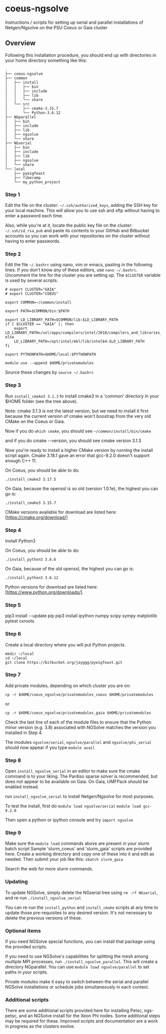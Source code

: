 # coeus-ngsolve
Instructions / scripts for setting up serial and parallel installations of Netgen/Ngsolve on the PSU Coeus or Gaia cluster

## Overview
Following this installation procedure, you should end up with
directories in your home directory something like this:

```
.
├── coeus-ngsolve
├── common
│   ├── install
│   │   ├── bin
│   │   ├── include
│   │   ├── lib
│   │   └── share
│   └── src
│       ├── cmake-3.15.7
│       └── Python-3.6.12
├── NGparallel
│   ├── bin
│   ├── include
│   ├── lib
│   ├── ngsolve
│   └── share
├── NGserial
│   ├── bin
│   ├── include
│   ├── lib
│   ├── ngsolve
│   └── share
└── local
    ├── pyeigfeast
    ├── fiberamp
    └── my_python_project

```

### Step 1

Edit the file on the cluster: `~/.ssh/authorized_keys`, adding the SSH key for your local machine.
This will allow you to use ssh and sftp without having to enter a password each time.

Also, while you're at it, locate the public key file on the cluster: `~/.ssh/id_rsa_pub` and paste its contents to your GitHub and Bitbucket accounts so you can work with your repositories on the cluster without having to enter passwords.

### Step 2

Edit the file `~/.bashrc` using nano, vim or emacs, pasting in the following lines.  If you
don't know any of these editors, use `nano ~/.bashrc`.
  Uncomment the line for the cluster you are setting up.  The `$CLUSTER` variable is used by several scripts.

```
# export CLUSTER="GAIA"
# export CLUSTER="COEUS"

export COMMON=~/common/install

export PATH=$COMMON/bin:$PATH

export LD_LIBRARY_PATH=$COMMON/lib:$LD_LIBRARY_PATH
if [ $CLUSTER == "GAIA" ]; then
	export LD_LIBRARY_PATH=/vol/apps/compilers/intel/2018/compilers_and_libraries_2018.1.163/linux/mkl/lib/intel64:$LD_LIBRARY_PATH
else
 	LD_LIBRARY_PATH=/opt/intel/mkl/lib/intel64:$LD_LIBRARY_PATH
fi

export PYTHONPATH=$HOME/local:$PYTHONPATH

module use --append $HOME/privatemodules
```

Source these changes by `source ~/.bashrc`

### Step 3

Run `install_cmake3 3.1.3` to install cmake3 in a 'common' directory 
in your $HOME folder (see the tree above).

Note: cmake 3.1.3 is not the latest version, but we need to install it first because the current version of cmake won't boostrap from the very old CMake on the Coeus or Gaia.

Now if you do `which cmake`, you should see
`~/common/install/bin/cmake`

and if you do cmake --version, you should see
cmake version 3.1.3

Now you're ready to install a higher CMake version by running the install script again.
Cmake 3.18.1 gave an error that gcc-9.2.0 doesn't support enough C++ 11.

On Coeus, you should be able to do:

`./install_cmake3 3.17.5`

On Gaia, because the openssl is so old (version 1.0.1e), the highest you can go is:

`./install_cmake3 3.15.7`

CMake versions available for download are listed here: 
[https://cmake.org/download/]

### Step 4

Install Python3

On Coeus, you should be able to do:

`./install_python3 3.8.6`

On Gaia, because of the old openssl, the highest you can go is:

`./install_python3 3.6.12`

Python versions for download are listed here:
[https://www.python.org/downloads/].

### Step 5 

pip3 install --update pip
pip3 install ipython numpy scipy sympy matplotlib pytest cxroots

### Step 6

Create a local directory where you will put Python projects.

```
mkdir ~/local
cd ~/local
git clone https://bitbucket.org/jayggg/pyeigfeast.git
```

### Step 7

Add private modules, depending on which cluster you are on:

```
cp -r $HOME/coeus_ngsolve/privatemodules_coeus $HOME/privatemodules
```
or

```
cp -r $HOME/coeus_ngsolve/privatemodules_gaia $HOME/privatemodules
```

Check the last line of each of the module files to ensure that the Python minor version (e.g. 3.8) associated with NGSolve matches the version you installed in Step 4.
 
The modules `ngsolve/serial`, `ngsolve/parallel` and `ngsolve/phi_serial` should now appear if you type `module avail`

### Step 8

Open `install_ngsolve_serial` in an editor to make sure the cmake command is to your liking.  The Pardiso sparse solver is recommended, but does not appear to be available on Gaia.  On Gaia, UMFPack should be enabled instead.

run `install_ngsolve_serial` to install Netgen/Ngsolve for most purposes.

To test the install, first do
`module load ngsolve/serial`
`module load gcc-9.2.0`

Then open a python or ipython console and try
`import ngsolve`

### Step 9

Make sure the `module load` commands above are present in your slurm batch script
Sample 'slurm_coeus' and 'slurm_gaia' scripts are provided here.  Create a working directory and copy one of these into it and edit as needed.  Then submit your job like this:
`sbatch slurm_gaia`

Search the web for more slurm commands.

### Updating

To update NGSolve, simply delete the NGserial tree using `rm -rf NGserial`,
 and re-run `./install_ngsolve_serial`

You can re-run the `install_python` and `install_cmake` scripts at any time to update
those pre-requisites to any desired version.  It's not necessary to delete the previous
versions of these.

### Optional items

If you need NGSolve special functions, 
you can install that package using the provided scripts.

If you need to use NGSolve's capabilities for splitting the mesh among
 multiple MPI processes, run `./install_ngsolve_parallel`.  This will create a directory NGparallel.  You can use  `module load ngsolve/parallel` to set paths in your scripts. 

Private modules make it easy to switch between the serial and parallel NGSolve
 installations or schedule jobs simultaneously in each context.

### Additional scripts

There are some additional scripts provided here for installing Petsc, 
ngs-petsc, and an NGSolve install for the Xeon Phi nodes.  Some additional
steps may be required for these.  Improved scripts and documentation
are a work in progress as the clusters evolve.

